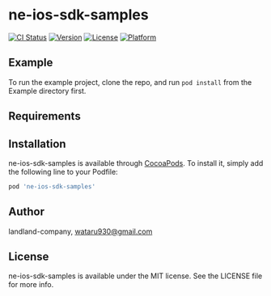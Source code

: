# ne-ios-sdk-samples

[![CI Status](https://img.shields.io/travis/landland-company/ne-ios-sdk-samples.svg?style=flat)](https://travis-ci.org/landland-company/ne-ios-sdk-samples)
[![Version](https://img.shields.io/cocoapods/v/ne-ios-sdk-samples.svg?style=flat)](https://cocoapods.org/pods/ne-ios-sdk-samples)
[![License](https://img.shields.io/cocoapods/l/ne-ios-sdk-samples.svg?style=flat)](https://cocoapods.org/pods/ne-ios-sdk-samples)
[![Platform](https://img.shields.io/cocoapods/p/ne-ios-sdk-samples.svg?style=flat)](https://cocoapods.org/pods/ne-ios-sdk-samples)

## Example

To run the example project, clone the repo, and run `pod install` from the Example directory first.

## Requirements

## Installation

ne-ios-sdk-samples is available through [CocoaPods](https://cocoapods.org). To install
it, simply add the following line to your Podfile:

```ruby
pod 'ne-ios-sdk-samples'
```

## Author

landland-company, wataru930@gmail.com

## License

ne-ios-sdk-samples is available under the MIT license. See the LICENSE file for more info.
